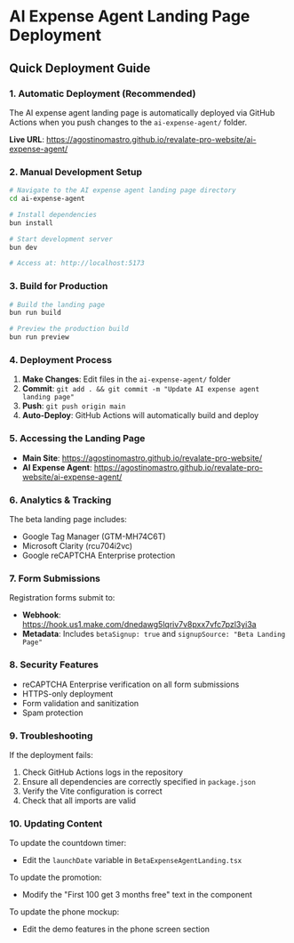 # AI Expense Agent Landing Page Deployment

## Quick Deployment Guide

### 1. Automatic Deployment (Recommended)
The AI expense agent landing page is automatically deployed via GitHub Actions when you push changes to the `ai-expense-agent/` folder.

**Live URL**: https://agostinomastro.github.io/revalate-pro-website/ai-expense-agent/

### 2. Manual Development Setup

```bash
# Navigate to the AI expense agent landing page directory
cd ai-expense-agent

# Install dependencies
bun install

# Start development server
bun dev

# Access at: http://localhost:5173
```

### 3. Build for Production

```bash
# Build the landing page
bun run build

# Preview the production build
bun run preview
```

### 4. Deployment Process

1. **Make Changes**: Edit files in the `ai-expense-agent/` folder
2. **Commit**: `git add . && git commit -m "Update AI expense agent landing page"`
3. **Push**: `git push origin main`
4. **Auto-Deploy**: GitHub Actions will automatically build and deploy

### 5. Accessing the Landing Page

- **Main Site**: https://agostinomastro.github.io/revalate-pro-website/
- **AI Expense Agent**: https://agostinomastro.github.io/revalate-pro-website/ai-expense-agent/

### 6. Analytics & Tracking

The beta landing page includes:
- Google Tag Manager (GTM-MH74C6T)
- Microsoft Clarity (rcu704i2vc)
- Google reCAPTCHA Enterprise protection

### 7. Form Submissions

Registration forms submit to:
- **Webhook**: https://hook.us1.make.com/dnedawg5lqriv7v8pxx7vfc7pzl3yi3a
- **Metadata**: Includes `betaSignup: true` and `signupSource: "Beta Landing Page"`

### 8. Security Features

- reCAPTCHA Enterprise verification on all form submissions
- HTTPS-only deployment
- Form validation and sanitization
- Spam protection

### 9. Troubleshooting

If the deployment fails:
1. Check GitHub Actions logs in the repository
2. Ensure all dependencies are correctly specified in `package.json`
3. Verify the Vite configuration is correct
4. Check that all imports are valid

### 10. Updating Content

To update the countdown timer:
- Edit the `launchDate` variable in `BetaExpenseAgentLanding.tsx`

To update the promotion:
- Modify the "First 100 get 3 months free" text in the component

To update the phone mockup:
- Edit the demo features in the phone screen section
